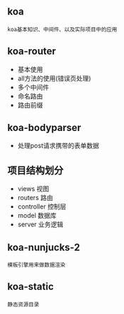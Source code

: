 ## koa

    koa基本知识、中间件、以及实际项目中的应用

## koa-router

 - 基本使用
 - all方法的使用(错误页处理)
 - 多个中间件
 - 命名路由
 - 路由前缀

## koa-bodyparser

 - 处理post请求携带的表单数据

## 项目结构划分

 - views 视图
 - routers 路由
 - controller 控制层
 - model 数据库
 - server 业务逻辑

## koa-nunjucks-2

    模板引擎用来做数据渲染

## koa-static 

    静态资源目录
